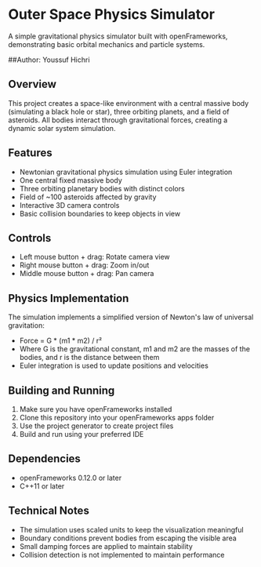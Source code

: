 # Outer Space Physics Simulator

A simple gravitational physics simulator built with openFrameworks, demonstrating basic orbital mechanics and particle systems.

##Author: Youssuf Hichri

## Overview

This project creates a space-like environment with a central massive body (simulating a black hole or star), three orbiting planets, and a field of asteroids. All bodies interact through gravitational forces, creating a dynamic solar system simulation.

## Features

- Newtonian gravitational physics simulation using Euler integration
- One central fixed massive body
- Three orbiting planetary bodies with distinct colors
- Field of ~100 asteroids affected by gravity
- Interactive 3D camera controls
- Basic collision boundaries to keep objects in view

## Controls

- Left mouse button + drag: Rotate camera view
- Right mouse button + drag: Zoom in/out
- Middle mouse button + drag: Pan camera

## Physics Implementation

The simulation implements a simplified version of Newton's law of universal gravitation:
- Force = G * (m1 * m2) / r²
- Where G is the gravitational constant, m1 and m2 are the masses of the bodies, and r is the distance between them
- Euler integration is used to update positions and velocities

## Building and Running

1. Make sure you have openFrameworks installed
2. Clone this repository into your openFrameworks apps folder
3. Use the project generator to create project files
4. Build and run using your preferred IDE

## Dependencies

- openFrameworks 0.12.0 or later
- C++11 or later

## Technical Notes

- The simulation uses scaled units to keep the visualization meaningful
- Boundary conditions prevent bodies from escaping the visible area
- Small damping forces are applied to maintain stability
- Collision detection is not implemented to maintain performance
